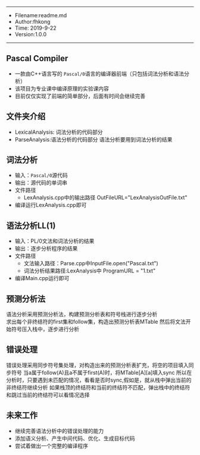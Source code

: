 ***
* Filename:readme.md
* Author:fhkong
* Time: 2019-9-22
* Version:1.0.0
***

## Pascal Compiler
* 一款由C++语言写的 `Pascal/0`语言的编译器前端（只包括词法分析和语法分析）  
* 该项目为专业课中编译原理的实验课内容  
* 目前仅仅实现了前端的简单部分，后面有时间会继续完善

## 文件夹介绍
* LexicalAnalysis: 词法分析的代码部分
* ParseAnalysis:语法分析的代码部分 语法分析要用到词法分析的结果

## 词法分析
* 输入：`Pascal/0`源代码
* 输出：源代码的单词串  
* 文件路径
    *  LexAnalysis.cpp中的输出路径 OutFileURL="LexAnalysisOutFile.txt"  
* 编译运行LexAnalysis.cpp即可

## 语法分析LL(1)
* 输入：PL/0文法和词法分析的结果
* 输出：逐步分析程序的结果  
* 文件路径
    * 文法输入路径：Parse.cpp中InputFile.open("Pascal.txt")
    * 词法分析结果路径:LexAnalysis中 ProgramURL = "1.txt"
* 编译Main.cpp运行即可

## 预测分析法
语法分析采用预测分析法，构建预测分析表和符号栈进行逐步分析  
求出每个非终结符的first集和follow集，构造出预测分析表MTable
然后将文法开始符号压入栈中，逐步进行分析

## 错误处理
错误处理采用同步符号集处理，对构造出来的预测分析表扩充，将空的项目填入同步符号
当a属于follow(A)且a不属于first(A)时，将MTable[A][a]填入sync
所以在分析时，只要遇到未匹配的情况，看看是否时sync,假如是，就从栈中弹出当前的非终结符继续分析
如果栈顶的终结符和当前的终结符不匹配，弹出栈中的终结符和跳过当前的终结符可以看情况选择

## 未来工作
* 继续完善语法分析中的错误处理的能力
* 添加语义分析、产生中间代码、优化、生成目标代码
* 尝试着做出一个完整的编译程序
